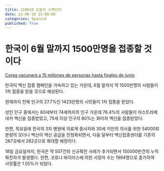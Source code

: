 ```yaml
---
title: 210618 오늘의 스페인어
date: 21-06-18 15:00:00
categories: Spanish
published: True
---
```

# 한국이 6월 말까지 1500만명을 접종할 것이다

 [Corea vacunará a 15 millones de personas hasta finales de junio](http://world.kbs.co.kr/service/news_view.htm?lang=s&Seq_Code=76258)

한국이 백신 접종 캠페인을 가속하고 있는 가운데, 6월 말까지 약 1500만명의 사람들이 1차 접종을 받을 것으로 예상된다.

현재까지 전체 인구의 27.7%인 1423만명의 시민들이 1차 접종을 받았다.

성인 인구 중에서는 60세부터 74세까지의 인구 가운데 76.4%의 사람들이 아스트라제네카 백신을 접종받았고, 75세 이상 인구의 80%는 화이자 백신을 접종받았다.

한편, 목요일에 전국의 3차 병원에 의료계 종사자와 30세 미만의 의사를 위한 54000회 분량의 모더나 백신이
백신 공급을 안정화되면서, 다음 달부터 백신접종센터를 기존의 267곳에서 282곳으로 확대할 예정이다.

18일 금요일까지, 한국은 약 507건의 신규확진 사례가 추가되면서 150000만건의 누적 확진자가 발생했다. 한편, 코로나 바이러스에 의한 사망자 수는 1994명으로 증가하여 사망률은 1.55%가 되었다.

